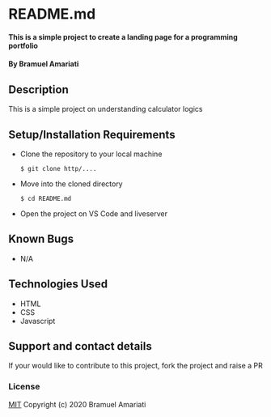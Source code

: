 # README.md
#### This is a simple project to create a landing page for a programming portfolio
#### By Bramuel Amariati
## Description
This is a simple project on understanding calculator logics
## Setup/Installation Requirements
* Clone the repository to your local machine
    ```
    $ git clone http/....
    ```
* Move into the cloned directory
    ```
    $ cd README.md
    ```
* Open the project on VS Code and liveserver
## Known Bugs
* N/A
## Technologies Used
* HTML
* CSS
* Javascript
## Support and contact details
If your would like to contribute to this project, fork the project and raise a PR
### License
[MIT](https://choosealicense.com/licenses/mit/)
Copyright (c) 2020 Bramuel Amariati